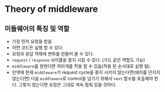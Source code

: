 # Theory of middleware

## 미들웨어의 특징 및 역할
- 가장 먼저 요청을 받음
- 어떤 코드든 실행 할 수 있다.
- 요청과 응답 객체에 변화를 만들어 줄 수 있다.
- `request` / `response` 사이클을 중지 시킬 수 있다. (가드 같은 역할도 가능)
- `middleware`를 원한다면 여러개를 적용 할 수 있음(적용 된 순서대로 실행 됨).
- 만약에 현재 `middleware`가 request cycle을 중지 시키지 않는다면(에러를 던지지 않는다면) 다음 `middleware`로 control을 넘기기 위해서 `next` 함수를 호출해야 한다. 그렇지 않는다면 요청은 그대로 계속 멈춰 있을 것이다.

